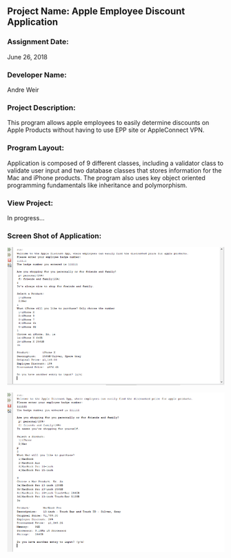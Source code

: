 ## Project Name:  Apple Employee Discount Application


### Assignment Date:  
June 26, 2018

### Developer Name:  
Andre Weir

### Project Description:
This program allows apple employees to easily determine discounts on Apple Products without having to use EPP site or AppleConnect VPN. 

### Program Layout:
Application is composed of 9 different classes, including a validator class to validate user input and two database classes that stores information for the Mac and iPhone products. The program also uses key object oriented programming fundamentals like inheritance and polymorphism.

### View Project:
In progress...

### Screen Shot of Application:
![Apple App Screenshot](appleapp_screenshot2.PNG)

![Apple App Screenshot, with inheritance](appleapp_screenshot.PNG)